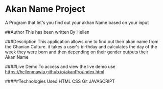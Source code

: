 # Akan Name Project
A Program that let's you find out your akhan Name based on your input

##Author 
This has been written By Hellen

###Description
This application allows one to find out their akan name from the Ghanian Culture. 
it takes a user's birthday and calculates the day of the week they were born and then depending on their gender outputs their Akan Name

####Live Demo
To access and view the live demo use https://hellenmawia.github.io/akanPro/index.html

#####Technologies Used
HTML
CSS
Git
JAVASCRIPT
